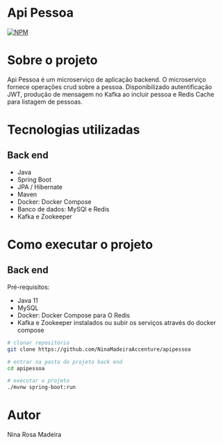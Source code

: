 # Api Pessoa
[![NPM](https://img.shields.io/npm/l/react)](https://github.com/devsuperior/sds1-wmazoni/blob/master/LICENSE) 

# Sobre o projeto


Api Pessoa é um microserviço de aplicação backend. O microserviço fornece operações crud sobre a pessoa. Disponibilizado autentificação JWT, produção de mensagem no Kafka ao incluir pessoa e Redis Cache para listagem de pessoas. 

# Tecnologias utilizadas
## Back end
- Java
- Spring Boot
- JPA / Hibernate
- Maven
- Docker: Docker Compose
- Banco de dados: MySQl e Redis
- Kafka e Zookeeper

# Como executar o projeto
 
## Back end
Pré-requisitos: 
- Java 11
- MySQL
- Docker: Docker Compose para O Redis
- Kafka e Zookeeper instalados ou subir os serviços através do docker compose

```bash
# clonar repositório
git clone https://github.com/NinaMadeiraAccenture/apipessoa

# entrar na pasta do projeto back end
cd apipessoa

# executar o projeto
./mvnw spring-boot:run
```

# Autor

Nina Rosa Madeira


